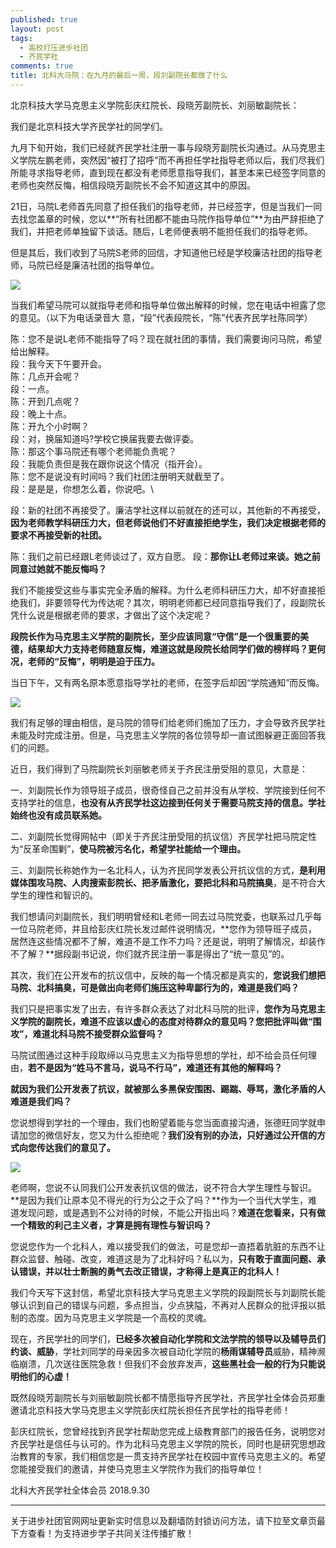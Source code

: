 ```yaml
---
published: true
layout: post
tags:
  - 高校打压进步社团
  - 齐民学社
comments: true
title: 北科大马院：在九月的最后一周，段刘副院长都做了什么
---
```


北京科技大学马克思主义学院彭庆红院长、段晓芳副院长、刘丽敏副院长：
 
我们是北京科技大学齐民学社的同学们。
 
九月下旬开始，我们已经就齐民学社注册一事与段晓芳副院长沟通过。从马克思主义学院左鹏老师，突然因“被打了招呼”而不再担任学社指导老师以后，我们尽我们所能寻求指导老师，直到现在都没有老师愿意指导我们，甚至本来已经签字同意的老师也突然反悔，相信段晓芳副院长不会不知道这其中的原因。
 
21日，马院L老师首先同意了担任我们的指导老师，并已经签字，但是当我们一同去找您盖章的时候，您以**“所有社团都不能由马院作指导单位”**为由严辞拒绝了我们，并把老师单独留下谈话。随后，L老师便表明不能担任我们的指导老师。
 
但是其后，我们收到了马院S老师的回信，才知道他已经是学校廉洁社团的指导老师，马院已经是廉洁社团的指导单位。
 
![](https://i.loli.net/2018/09/30/5bb07d630b5cb.jpg)

当我们希望马院可以就指导老师和指导单位做出解释的时候，您在电话中袒露了您的意见。（以下为电话录音大 意，“段”代表段院长，“陈”代表齐民学社陈同学）
 
陈：您不是说L老师不能指导了吗？现在就社团的事情，我们需要询问马院，希望给出解释。\
段：我今天下午要开会。\
陈：几点开会呢？\
段：一点。\
陈：开到几点呢？\
段：晚上十点。\
陈：开九个小时啊？\
段：对，换届知道吗?学校它换届我要去做评委。\
陈：那这个事马院还有哪个老师能负责呢？\
段：我能负责但是我在跟你说这个情况（指开会）。\
陈：您不是说没有时间吗？我们社团注册明天就截至了。\
段：是是是，你想怎么着，你说吧。\
 
段：新的社团不再接受了。廉洁学社这样以前就在的还可以，其他新的不再接受，**因为老师教学科研压力大，但老师说他们不好直接拒绝学生，我们决定根据老师的要求不再接受新的社团。**

陈：我们之前已经跟L老师谈过了，双方自愿。
段：**那你让L老师过来谈。她之前同意过她就不能反悔吗？**
 
我们不能接受这些与事实完全矛盾的解释。为什么老师科研压力大，却不好直接拒绝我们，非要领导代为传达呢？其次，明明老师都已经同意指导我们了，段副院长凭什么说是根据老师的要求，才做出了这个决定呢？
   
**段院长作为马克思主义学院的副院长，至少应该同意“守信”是一个很重要的美德，结果却大力支持老师随意反悔，难道这就是段院长给同学们做的榜样吗？更何况，老师的“反悔”，明明是迫于压力。**
 
当日下午，又有两名原本愿意指导学社的老师，在签字后却因“学院通知”而反悔。
 
![](https://i.loli.net/2018/09/30/5bb07a454fed7.jpg)


我们有足够的理由相信，是马院的领导们给老师们施加了压力，才会导致齐民学社未能及时完成注册。但是，马克思主义学院的各位领导却一直试图躲避正面回答我们的问题。
 
近日，我们得到了马院副院长刘丽敏老师关于齐民注册受阻的意见，大意是：

一、刘副院长作为领导班子成员，很奇怪自己之前并没有从学校、学院接到任何不支持学社的信息，**也没有从齐民学社这边接到任何关于需要马院支持的信息。学社始终也没有成员联系她。**

二、刘副院长觉得网帖中（即关于齐民注册受阻的抗议信）齐民学社把马院定性为“反革命围剿”，**使马院被污名化，希望学社能给一个理由。**

三、刘副院长称她作为一名北科人，认为齐民同学发表公开抗议信的方式，**是利用媒体围攻马院、人肉搜索彭院长、把矛盾激化，要把北科和马院搞臭**，是不符合大学生的理性和智识的。
 
我们想请问刘副院长，我们明明曾经和L老师一同去过马院党委，也联系过几乎每一位马院老师，并且给彭庆红院长发过邮件说明情况，**您作为领导班子成员，居然连这些情况都不了解，难道不是工作不力吗？还是说，明明了解情况，却装作不了解？**据段副书记说，你们就齐民注册一事是得出了“统一意见”的。
 
其次，我们在公开发布的抗议信中，反映的每一个情况都是真实的，**您说我们想把马院、北科搞臭，可是做出向老师们施压这种卑鄙行为的，难道是我们吗？**
 
我们只是把事实发了出去，有许多群众表达了对北科马院的批评，**您作为马克思主义学院的副院长，难道不应该以虚心的态度对待群众的意见吗？您把批评叫做“围攻”，难道北科马院不接受群众监督吗？**
 
马院试图通过这种手段取缔以马克思主义为指导思想的学社，却不给会员任何理由，**若不是因为“姓马不言马，说马不行马”，难道还有其他的解释吗？**
 
**就因为我们公开发表了抗议，就被那么多黑保安围困、踢踹、辱骂，激化矛盾的人难道是我们吗？**
 
您说想得到学社的一个理由，我们也盼望着能与您当面直接沟通，张德旺同学就申请加您的微信好友，您又为什么拒绝呢？**我们没有别的办法，只好通过公开信的方式向您传达我们的意见了。**

![](https://i.loli.net/2018/09/30/5bb07a477aef5.jpg)

老师啊，您说不认同我们公开发表抗议信的做法，说不符合大学生理性与智识。**是因为我们让原本见不得光的行为公之于众了吗？**作为一个当代大学生，难道发现问题，或是遇到不公对待的时候，不能公开指出吗？**难道在您看来，只有做一个精致的利己主义者，才算是拥有理性与智识吗？**
 
您说您作为一个北科人，难以接受我们的做法，可是您却一直捂着肮脏的东西不让群众监督、触碰、改变，难道这是为了北科好吗？私以为，**只有敢于直面问题、承认错误，并以壮士断腕的勇气去改正错误，才称得上是真正的北科人！**
 
我们今天写下这封信，希望北京科技大学马克思主义学院的段副院长与刘副院长能够认识到自己的错误与问题，多点担当，少点狭隘，不再对人民群众的批评报以抵制的态度。因为马克思主义学院是一个高校的灵魂。

现在，齐民学社的同学们，**已经多次被自动化学院和文法学院的领导以及辅导员们约谈、威胁**，学社刘同学的母亲因多次被自动化学院的**杨雨谋辅导员**威胁，精神濒临崩溃，几次送往医院急救！但我们不会放弃发声，**这些黑社会一般的行为只能说明他们的心虚！**
 
既然段晓芳副院长与刘丽敏副院长都不情愿指导齐民学社，齐民学社全体会员郑重邀请北京科技大学马克思主义学院彭庆红院长担任齐民学社的指导老师！
 
彭庆红院长，您曾经找到齐民学社帮助您完成上级教育部门的报告任务，说明您对齐民学社是信任与认可的。作为北科马克思主义学院的院长，同时也是研究思想政治教育的专家，我们相信您是一贯支持齐民学社在校园中宣传马克思主义的。希望您能接受我们的邀请，并使马克思主义学院作为我们的指导单位！
 
北科大齐民学社全体会员
2018.9.30


---
关于进步社团官网网址更新实时信息以及翻墙防封锁访问方法，请下拉至文章页最下方查看！为支持进步学子共同关注传播扩散！
